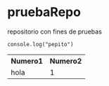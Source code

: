 # pruebaRepo
repositorio con fines de pruebas



<table>
  
 <tr>
   <th>Numero1</th>
   <th>Numero2</th>
 </tr> 
   
  <tr>
   <td>hola</td>
   <td>1</td>
  </tr> 
  
  
    console.log("pepito")
 
   
   
 </table>
